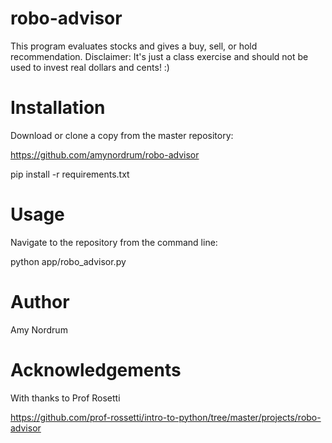 # robo-advisor

This program evaluates stocks and gives a buy, sell, or hold recommendation. Disclaimer: It's just a class exercise and should not be used to invest real dollars and cents! :)  

# Installation 

Download or clone a copy from the master repository: 

https://github.com/amynordrum/robo-advisor

pip install -r requirements.txt

# Usage 

Navigate to the repository from the command line: 

python app/robo_advisor.py

# Author

Amy Nordrum

# Acknowledgements

With thanks to Prof Rosetti

https://github.com/prof-rossetti/intro-to-python/tree/master/projects/robo-advisor

